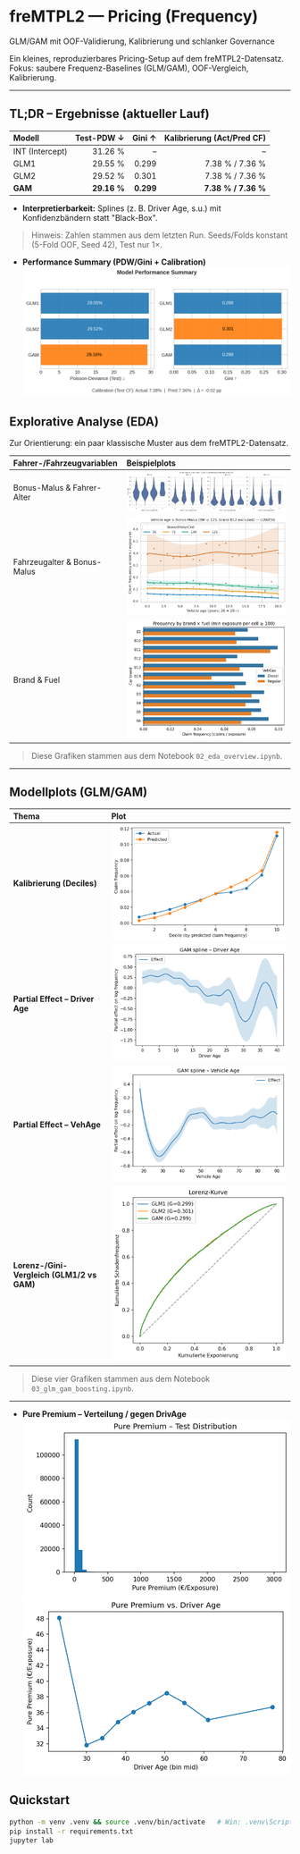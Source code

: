 # freMTPL2 — Pricing (Frequency)
GLM/GAM mit OOF-Validierung, Kalibrierung und schlanker Governance

Ein kleines, reproduzierbares Pricing-Setup auf dem freMTPL2-Datensatz. 
Fokus: saubere Frequenz-Baselines (GLM/GAM), OOF-Vergleich, Kalibrierung.

---

## TL;DR – Ergebnisse (aktueller Lauf)
| Modell | Test-PDW ↓ | Gini ↑ | Kalibrierung (Act/Pred CF) |
|:--|--:|--:|--:|
| INT (Intercept) | 31.26 % | –    | – |
| GLM1            | 29.55 % | 0.299 | 7.38 % / 7.36 % |
| GLM2            | 29.52 % | 0.301 | 7.38 % / 7.36 % |
| **GAM**         | **29.16 %** | **0.299** | **7.38 % / 7.36 %** |


- **Interpretierbarkeit:** Splines (z. B. Driver Age, s.u.) mit Konfidenzbändern statt "Black-Box".

> Hinweis: Zahlen stammen aus dem letzten Run. Seeds/Folds konstant (5-Fold OOF, Seed 42), Test nur 1×.

- **Performance Summary (PDW/Gini + Calibration)**  
  ![Performance Summary](figures/perf_summary.png)



## Explorative Analyse (EDA)
Zur Orientierung: ein paar klassische Muster aus dem freMTPL2-Datensatz.

| Fahrer-/Fahrzeugvariablen | Beispielplots |
|:--|:--|
| Bonus-Malus & Fahrer-Alter | ![Driver Age × Bonus-Malus](reports/figs/D_violin_drivage_claims_by_bm.png) |
| Fahrzeugalter & Bonus-Malus | ![VehAge × BM](reports/figs/B_vehage_bm_lowess.png) |
| Brand & Fuel | ![Brand/Fuel](reports/figs/A_brand_fuel.png) |

> Diese Grafiken stammen aus dem Notebook `02_eda_overview.ipynb`.  



---

## Modellplots (GLM/GAM)
| Thema | Plot |
|:--|:--|
| **Kalibrierung (Deciles)** | ![Calibration GLM2](figures/calibration_glm2.png) |
| **Partial Effect – Driver Age** | ![GAM Driver Age](figures/gam_spline_drivage.png) |
| **Partial Effect – VehAge** | ![GAM VehAge](figures/gam_spline_vehage.png) |
| **Lorenz-/Gini-Vergleich (GLM1/2 vs GAM)** | ![Lorenz](figures/lorenz_glm_gam.png) |

> Diese vier Grafiken stammen aus dem Notebook `03_glm_gam_boosting.ipynb`.  
---

- **Pure Premium – Verteilung / gegen DrivAge**  
  ![PP Hist](figures/pure_premium_hist.png)  
  ![PP vs. DrivAge](figures/pure_premium_drivage.png)


## Quickstart
```bash
python -m venv .venv && source .venv/bin/activate   # Win: .venv\Scripts\activate
pip install -r requirements.txt
jupyter lab

```
